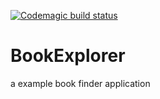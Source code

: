 [![Codemagic build status](https://api.codemagic.io/apps/60f1a46e0c509743130104b4/book-explorer/status_badge.svg)](https://codemagic.io/apps/60f1a46e0c509743130104b4/book-explorer/latest_build)

# BookExplorer
a example book finder application
